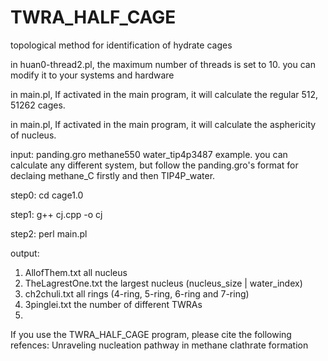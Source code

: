 # TWRA_HALF_CAGE
topological method for identification of hydrate cages

in huan0-thread2.pl, the maximum number of threads is set to 10. you can modify it to your systems and hardware

in main.pl, If activated in the main program, it will calculate the regular 512, 51262 cages.

in main.pl, If activated in the main program, it will calculate the asphericity of nucleus.

input: panding.gro  methane550 water_tip4p3487 example. you can calculate any different system, but follow the panding.gro's format for declaing methane_C firstly and then TIP4P_water.

step0: cd cage1.0

step1: g++ cj.cpp -o cj

step2: perl main.pl

output:
1. AllofThem.txt all nucleus
2. TheLagrestOne.txt the largest nucleus (nucleus_size | water_index)
3. ch2chuli.txt all rings (4-ring, 5-ring, 6-ring and 7-ring)
4. 3pinglei.txt the number of different TWRAs
5. 

If you use the TWRA_HALF_CAGE program, please cite the following refences:
Unraveling nucleation pathway in methane clathrate formation
